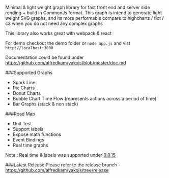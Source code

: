 Minimal & light weight graph library for fast front end and server side rending + build in CommonJs format.  This graph is intend to generate light weight SVG graphs, and its more performable compare to highcharts / flot / c3 when you do not need any complex graphs

This library also works great with webpack & react

For demo checkout the demo folder or ```node app.js``` and vist ```http://localhost:3000```

Documentation could be found under https://github.com/alfredkam/yakojs/blob/master/doc.md

###Supported Graphs
 - Spark Line
 - Pie Charts
 - Donut Charts
 - Bubble Chart Time Flow (represents actions across a period of time)
 - Bar Graphs (stack & non stack)

###Road Map
 - Unit Test
 - Support labels
 - Expose math functions
 - Event Bindings
 - Real time graphs
 
Note:: Real time & labels was supported under <a href='https://github.com/alfredkam/yakojs/tree/v0.0.16-re20140902'>0.0.15</a>

###Latest Release
Please refer to the release branch - https://github.com/alfredkam/yakojs/tree/release
